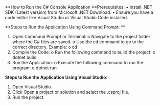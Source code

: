 **How to Run the C# Console Application
**Prerequisites:
•	Install .NET SDK (Latest version) from Microsoft .NET Download.
•	Ensure you have a code editor like Visual Studio or Visual Studio Code installed.

**Steps to Run the Application Using Command Prompt:
**
1.	Open Command Prompt or Terminal:
o	Navigate to the project folder where the C# files are saved.
o	Use the cd command to go to the correct directory. Example:
o	cd
2.	Compile the Code:
o	Run the following command to build the project:
o	dotnet build
3.	Run the Application:
o	Execute the following command to run the program:
o	dotnet run


**Steps to Run the Application  Using Visual Studio**:

1.	Open Visual Studio.
2.	Click Open a project or solution and select the .csproj file.
3.	Run the project.

